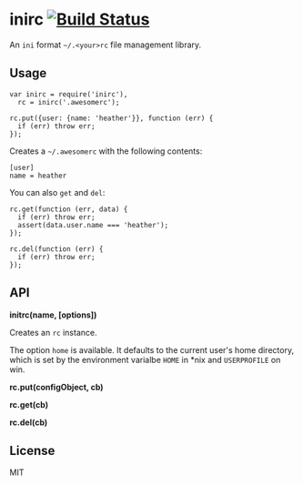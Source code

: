 inirc [![Build Status](https://secure.travis-ci.org/nemtsov/inirc.png)](http://travis-ci.org/nemtsov/inirc)
=====

An `ini` format `~/.<your>rc` file management library.

Usage
-----

```
var inirc = require('inirc'),
  rc = inirc('.awesomerc');

rc.put({user: {name: 'heather'}}, function (err) {
  if (err) throw err;
});
```

Creates a `~/.awesomerc` with the following contents:
```
[user]
name = heather
```

You can also `get` and `del`:

```
rc.get(function (err, data) {
  if (err) throw err;
  assert(data.user.name === 'heather');
});

rc.del(function (err) {
  if (err) throw err;
});
```


API
---

**initrc(name, [options])**

Creates an `rc` instance.

The option `home` is available. It defaults to the current user's home directory, which is set by the environment varialbe `HOME` in \*nix and `USERPROFILE` on win.


**rc.put(configObject, cb)**

**rc.get(cb)**

**rc.del(cb)**


License
-------

MIT
